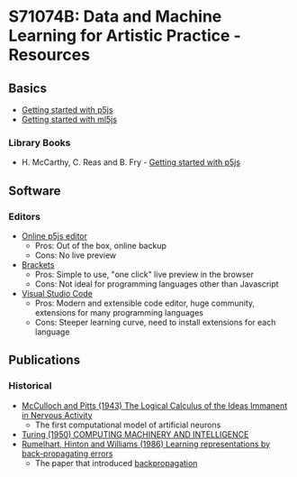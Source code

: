 # S71074B: Data and Machine Learning for Artistic Practice - Resources

<!---
Convert this to HTML with https://markdowntohtml.com
-->

## Basics
- [Getting started with p5js](https://p5js.org/get-started/)
- [Getting started with ml5js](https://learn.ml5js.org/#/)

### Library Books 
- H. McCarthy, C. Reas and B. Fry - [Getting started with p5js](https://librarysearch.gold.ac.uk/primo-explore/fulldisplay?docid=44GOL_SYMPHONY272547&vid=44GOL_VU1&search_scope=default_scope&tab=default_tab&lang=en_US&context=L)


## Software
### Editors
- [Online p5js editor](https://p5js.org)
  - Pros: Out of the box, online backup
  - Cons: No live preview
- [Brackets](https://brackets.io)
  - Pros: Simple to use, "one click" live preview in the browser
  - Cons: Not ideal for programming languages other than Javascript
- [Visual Studio Code](https://code.visualstudio.com)
  - Pros: Modern and extensible code editor, huge community, extensions for many programming languages
  - Cons: Steeper learning curve, need to install extensions for each language

## Publications
### Historical
- [McCulloch and Pitts (1943) The Logical Calculus of the Ideas Immanent in Nervous Activity](https://www.cs.cmu.edu/~./epxing/Class/10715/reading/McCulloch.and.Pitts.pdf)
  - The first computational model of artificial neurons
- [Turing (1950) COMPUTING MACHINERY AND INTELLIGENCE](https://www.cs.ox.ac.uk/activities/ieg/e-library/sources/t_article.pdf)
- [Rumelhart, Hinton and Williams (1986) Learning representations by back-propagating errors](https://www.iro.umontreal.ca/~vincentp/ift3395/lectures/backprop_old.pdf)
  - The paper that introduced [backpropagation](https://en.wikipedia.org/wiki/Backpropagation)
  
